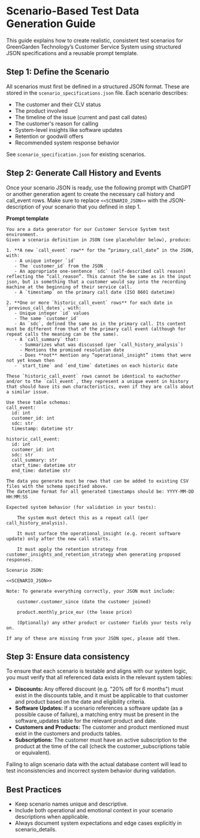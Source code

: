 # Scenario-Based Test Data Generation Guide

This guide explains how to create realistic, consistent test scenarios for GreenGarden Technology’s Customer Service System using structured JSON specifications and a reusable prompt template.

## Step 1: Define the Scenario

All scenarios must first be defined in a structured JSON format. These are stored in the `scenario_specifications.json` file. Each scenario describes:
 - The customer and their CLV status
 - The product involved
 - The timeline of the issue (current and past call dates)
 - The customer's reason for calling
 - System-level insights like software updates
 - Retention or goodwill offers
 - Recommended system response behavior

See `scenario_specification.json` for existing scenarios.

## Step 2: Generate Call History and Events

Once your scenario JSON is ready, use the following prompt with ChatGPT or another generation agent to create the necessary call history and call_event rows. Make sure to replace `<<SCENARIO_JSON>>` with the JSON-description of your scenario that you defined in step 1.

**Prompt template**
```text
You are a data generator for our Customer Service System test environment.
Given a scenario definition in JSON (see placeholder below), produce:

1. **A new `call_event` row** for the “primary_call_date” in the JSON, with:
   - A unique integer `id`
   - The `customer_id` from the JSON
   - An appropriate one-sentence `sdc` (self-described call reason) reflecting the “call_reason”. This cannot the be same as in the input json, but is something that a customer would say into the recording machine at the beginning of their service call.
   - A `timestamp` on the primary call date (ISO 8601 datetime)

2. **One or more `historic_call_event` rows** for each date in `previous_call_dates`, with:
   - Unique integer `id` values
   - The same `customer_id`
   - An `sdc`, defined the same as in the primary call. Its content must be different from that of the primary call event (although for repeat calls the meaning can be the same).
   - A `call_summary` that:
     - Summarizes what was discussed (per `call_history_analysis`)
     - Mentions the promised resolution date
     - Does **not** mention any “operational_insight” items that were not yet known then
   - `start_time` and `end_time` datetimes on each historic date

These `historic_call_event` rows cannot be identical to eachother and/or to the `call_event`, they represent a unique event in history that should have its own characteristics, even if they are calls about a similar issue.

Use these table schemas:
call_event:
  id: int
  customer_id: int
  sdc: str
  timestamp: datetime str

historic_call_event:
  id: int
  customer_id: int
  sdc: str
  call_summary: str
  start_time: datetime str
  end_time: datetime str

The data you generate must be rows that can be added to existing CSV files with the schema specified above.
The datetime format for all generated timestamps should be: YYYY-MM-DD HH:MM:SS

Expected system behavior (for validation in your tests):

    The system must detect this as a repeat call (per call_history_analysis).

    It must surface the operational_insight (e.g. recent software update) only after the new call starts.

    It must apply the retention strategy from customer_insights_and_retention_strategy when generating proposed responses.

Scenario JSON:

<<SCENARIO_JSON>>

Note: To generate everything correctly, your JSON must include:

    customer.customer_since (date the customer joined)

    product.monthly_price_eur (the lease price)

    (Optionally) any other product or customer fields your tests rely on.

If any of these are missing from your JSON spec, please add them.
```

## Step 3: Ensure data consistency

To ensure that each scenario is testable and aligns with our system logic, you must verify that all referenced data exists in the relevant system tables:
 - **Discounts:** Any offered discount (e.g. "20% off for 6 months") must exist in the discounts table, and it must be applicable to that customer and product based on the date and eligibility criteria.
 - **Software Updates:** If a scenario references a software update (as a possible cause of failure), a matching entry must be present in the software_updates table for the relevant product and date.
 - **Customers and Products:** The customer and product mentioned must exist in the customers and products tables.
 - **Subscriptions:** The customer must have an active subscription to the product at the time of the call (check the customer_subscriptions table or equivalent).

Failing to align scenario data with the actual database content will lead to test inconsistencies and incorrect system behavior during validation.

## Best Practices
 - Keep scenario names unique and descriptive.
 - Include both operational and emotional context in your scenario descriptions when applicable.
 - Always document system expectations and edge cases explicitly in scenario_details.
